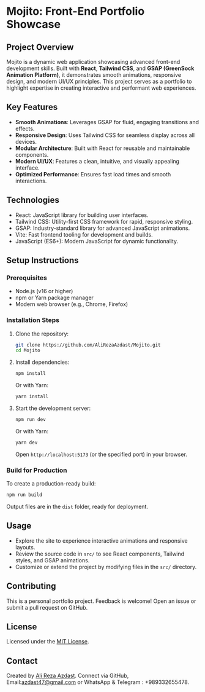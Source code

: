# Mojito: Front-End Portfolio Showcase

## Project Overview
Mojito is a dynamic web application showcasing advanced front-end development skills. Built with **React**, **Tailwind CSS**, and **GSAP (GreenSock Animation Platform)**, it demonstrates smooth animations, responsive design, and modern UI/UX principles. This project serves as a portfolio to highlight expertise in creating interactive and performant web experiences.

## Key Features
- **Smooth Animations**: Leverages GSAP for fluid, engaging transitions and effects.
- **Responsive Design**: Uses Tailwind CSS for seamless display across all devices.
- **Modular Architecture**: Built with React for reusable and maintainable components.
- **Modern UI/UX**: Features a clean, intuitive, and visually appealing interface.
- **Optimized Performance**: Ensures fast load times and smooth interactions.

## Technologies
- React: JavaScript library for building user interfaces.
- Tailwind CSS: Utility-first CSS framework for rapid, responsive styling.
- GSAP: Industry-standard library for advanced JavaScript animations.
- Vite: Fast frontend tooling for development and builds.
- JavaScript (ES6+): Modern JavaScript for dynamic functionality.

## Setup Instructions

### Prerequisites
- Node.js (v16 or higher)
- npm or Yarn package manager
- Modern web browser (e.g., Chrome, Firefox)

### Installation Steps
1. Clone the repository:
   ```bash
   git clone https://github.com/AliRezaAzdast/Mojito.git
   cd Mojito
   ```
2. Install dependencies:
   ```bash
   npm install
   ```
   Or with Yarn:
   ```bash
   yarn install
   ```
3. Start the development server:
   ```bash
   npm run dev
   ```
   Or with Yarn:
   ```bash
   yarn dev
   ```
   Open `http://localhost:5173` (or the specified port) in your browser.

### Build for Production
To create a production-ready build:
```bash
npm run build
```
Output files are in the `dist` folder, ready for deployment.

## Usage
- Explore the site to experience interactive animations and responsive layouts.
- Review the source code in `src/` to see React components, Tailwind styles, and GSAP animations.
- Customize or extend the project by modifying files in the `src/` directory.

## Contributing
This is a personal portfolio project. Feedback is welcome! Open an issue or submit a pull request on GitHub.

## License
Licensed under the [MIT License](LICENSE).

## Contact
Created by [Ali Reza Azdast](https://github.com/AliRezaAzdast). Connect via GitHub, Email:azdast47@gmail.com or WhatsApp & Telegram : +989332655478.
